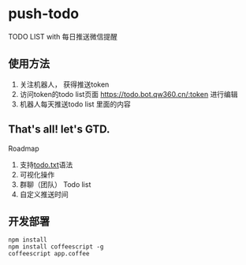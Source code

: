 # push-todo
TODO LIST with 每日推送微信提醒

## 使用方法

1. 关注机器人， 获得推送token
2. 访问token的todo list页面 https://todo.bot.qw360.cn/:token 进行编辑
3. 机器人每天推送todo list 里面的内容

## That's all! let's GTD.

Roadmap
1. 支持[todo.txt](https://github.com/todotxt/todo.txt)语法
2. 可视化操作
3. 群聊（团队） Todo list
4. 自定义推送时间



## 开发部署
```
npm install
npm install coffeescript -g
coffeescript app.coffee
```
